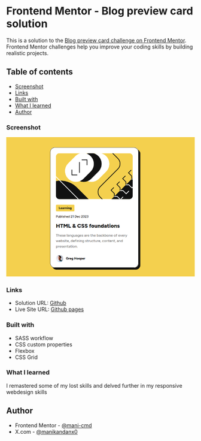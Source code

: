 # Frontend Mentor - Blog preview card solution

This is a solution to the [Blog preview card challenge on Frontend Mentor](https://www.frontendmentor.io/challenges/blog-preview-card-ckPaj01IcS). Frontend Mentor challenges help you improve your coding skills by building realistic projects. 

## Table of contents

  - [Screenshot](#screenshot)
  - [Links](#links)
  - [Built with](#built-with)
  - [What I learned](#what-i-learned)
- [Author](#author)


### Screenshot

![](./assets/images/Screenshot.png)

### Links

- Solution URL: [Github](https://github.com/mani-cmd/basic-blog-card)
- Live Site URL: [Github pages](https://mani-cmd.github.io/basic-blog-card/)

### Built with
- SASS workflow
- CSS custom properties
- Flexbox
- CSS Grid

### What I learned

I remastered some of my lost skills and delved further in my responsive webdesign skills


## Author

- Frontend Mentor - [@mani-cmd](https://www.frontendmentor.io/mani-cmd/yourusername)
- X.com - [@manikandanx0](https://www.twitter.com/manikandanx0)
